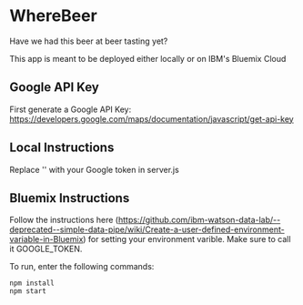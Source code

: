 # WhereBeer
Have we had this beer at beer tasting yet?

This app is meant to be deployed either locally or on IBM's Bluemix Cloud

## Google API Key
First generate a Google API Key: https://developers.google.com/maps/documentation/javascript/get-api-key

## Local Instructions
Replace '<YOUR GOOGLE TOKEN HERE>' with your Google token in server.js

## Bluemix Instructions
Follow the instructions here (https://github.com/ibm-watson-data-lab/--deprecated--simple-data-pipe/wiki/Create-a-user-defined-environment-variable-in-Bluemix) for setting your environment varible. Make sure to call it GOOGLE_TOKEN.

To run, enter the following commands:

    npm install
    npm start

